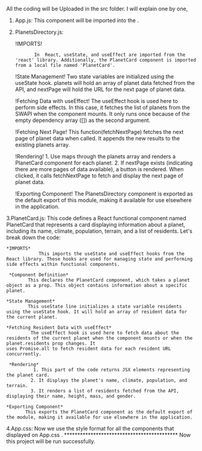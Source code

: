  All the coding will be Uploaded in the src folder. I will explain one by one,
 
1. App.js:
            This component will be imported into the <PlanetsDirectory/> .

2. PlanetsDirectory.js:

      !IMPORTS!

              In  React, useState, and useEffect are imported from the 'react' library. Additionally, the PlanetCard component is imported from a local file named 'PlanetCard'.

      !State Management!
                      Two state variables are initialized using the useState hook. planets will hold an array of planet data fetched from the API, and nextPage will hold the URL for the 
       next page of planet data.

     !Fetching Data with useEffect!
            The useEffect hook is used here to perform side effects. In this case, it fetches the list of planets from the SWAPI when the component mounts. It only runs once 
       because of the empty dependency array ([]) as the second argument.

    !Fetching Next Page!
              This function(fetchNextPage) fetches the next page of planet data when called. It appends the new results to the existing planets array.

    !Rendering!
              1. Use maps through the planets array and renders a PlanetCard component for each planet.
              2. If nextPage exists (indicating there are more pages of data available), a button is rendered. When clicked, it calls fetchNextPage to fetch and display the next page of planet data.

      !Exporting Component!
                 The PlanetsDirectory component is exported as the default export of this module, making it available for use elsewhere in the application.

3.PlanetCard.js:
     This code defines a React functional component named PlanetCard that represents a card displaying information about a planet, including its name, climate, population, terrain, and a list of residents. Let's break down the code:
    
    *IMPORTS*
                This imports the useState and useEffect hooks from the React library. These hooks are used for managing state and performing side effects within functional components.

     *Component Definition*
            This declares the PlanetCard component, which takes a planet object as a prop. This object contains information about a specific planet.

    *State Management*
            This useState line initializes a state variable residents using the useState hook. It will hold an array of resident data for the current planet.

    *Fetching Resident Data with useEffect*
             The useEffect hook is used here to fetch data about the residents of the current planet when the component mounts or when the planet.residents prop changes. It 
    uses Promise.all to fetch resident data for each resident URL concurrently.

     *Rendering*
              1. This part of the code returns JSX elements representing the planet card.
             2. It displays the planet's name, climate, population, and terrain.
             3. It renders a list of residents fetched from the API, displaying their name, height, mass, and gender.

    *Exporting Component*
           This exports the PlanetCard component as the default export of the module, making it available for use elsewhere in the application.
4.App.css:
          Now we use the style format for all the components that displayed on  App.css .
                                    *******************************************
     Now this project will be run successfully.
